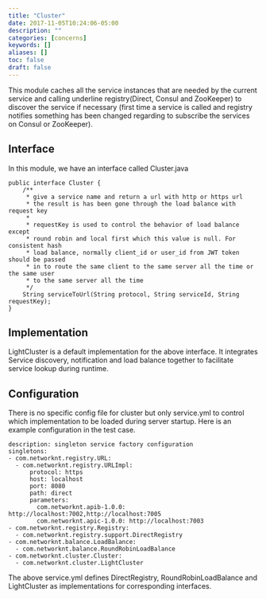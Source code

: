 ```yaml
---
title: "Cluster"
date: 2017-11-05T10:24:06-05:00
description: ""
categories: [concerns]
keywords: []
aliases: []
toc: false
draft: false
---
```


This module caches all the service instances that are needed by the current 
service and calling underline registry(Direct, Consul and ZooKeeper) to
discover the service if necessary (first time a service is called and registry
notifies something has been changed regarding to subscribe the services on
Consul or ZooKeeper).

## Interface

In this module, we have an interface called Cluster.java

```
public interface Cluster {
    /**
     * give a service name and return a url with http or https url
     * the result is has been gone through the load balance with request key
     *
     * requestKey is used to control the behavior of load balance except
     * round robin and local first which this value is null. For consistent hash
     * load balance, normally client_id or user_id from JWT token should be passed
     * in to route the same client to the same server all the time or the same user
     * to the same server all the time
     */
    String serviceToUrl(String protocol, String serviceId, String requestKey);
}
```

## Implementation

LightCluster is a default implementation for the above interface. It integrates
Service discovery, notification and load balance together to facilitate service
lookup during runtime. 

## Configuration

There is no specific config file for cluster but only service.yml to control
which implementation to be loaded during server startup. Here is an example
configuration in the test case. 

```
description: singleton service factory configuration
singletons:
- com.networknt.registry.URL:
  - com.networknt.registry.URLImpl:
      protocol: https
      host: localhost
      port: 8080
      path: direct
      parameters:
        com.networknt.apib-1.0.0: http://localhost:7002,http://localhost:7005
        com.networknt.apic-1.0.0: http://localhost:7003
- com.networknt.registry.Registry:
  - com.networknt.registry.support.DirectRegistry
- com.networknt.balance.LoadBalance:
  - com.networknt.balance.RoundRobinLoadBalance
- com.networknt.cluster.Cluster:
  - com.networknt.cluster.LightCluster

```

The above service.yml defines DirectRegistry, RoundRobinLoadBalance and LightCluster
as implementations for corresponding interfaces. 

